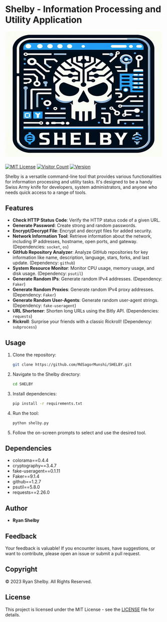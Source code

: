 # Shelby - Information Processing and Utility Application

![SHELBY Logo](shelby_logo.png)
####
[![MIT License](https://img.shields.io/badge/License-MIT-blue.svg)](https://opensource.org/licenses/MIT)
[![Visitor Count](https://visitor-badge.laobi.icu/badge?page_id=MdSagorMunshi.SHELBY)](https://github.com/MdSagorMunshi/SHELBY)
[![Version](https://img.shields.io/badge/Version-1.0.0-green.svg)](https://github.com/MdSagorMunshi/GSHELBY)

Shelby is a versatile command-line tool that provides various functionalities for information processing and utility tasks. It's designed to be a handy Swiss Army knife for developers, system administrators, and anyone who needs quick access to a range of tools.

## Features

- **Check HTTP Status Code**: Verify the HTTP status code of a given URL.
- **Generate Password**: Create strong and random passwords.
- **Encrypt/Decrypt File**: Encrypt and decrypt files for added security.
- **Network Information Tool**: Retrieve information about the network, including IP addresses, hostname, open ports, and gateway. (Dependencies: `socket`, `os`)
- **GitHub Repository Analyzer**: Analyze GitHub repositories for key information like name, description, language, stars, forks, and last update. (Dependency: `github`)
- **System Resource Monitor**: Monitor CPU usage, memory usage, and disk usage. (Dependency: `psutil`)
- **Generate Random IPs**: Generate random IPv4 addresses. (Dependency: `Faker`)
- **Generate Random Proxies**: Generate random IPv4 proxy addresses. (Dependency: `Faker`)
- **Generate Random User-Agents**: Generate random user-agent strings. (Dependency: `fake-useragent`)
- **URL Shortener**: Shorten long URLs using the Bitly API. (Dependencies: `requests`)
- **Rickroll**: Surprise your friends with a classic Rickroll! (Dependency: `subprocess`)

## Usage

1. Clone the repository:

    ```bash
    git clone https://github.com/MdSagorMunshi/SHELBY.git
    ```

2. Navigate to the Shelby directory:

    ```bash
    cd SHELBY
    ```

3. Install dependencies:

    ```bash
    pip install -r requirements.txt
    ```

4. Run the tool:

    ```bash
    python shelby.py
    ```

5. Follow the on-screen prompts to select and use the desired tool.


## Dependencies

- colorama==0.4.4
- cryptography==3.4.7
- fake-useragent==0.1.11
- Faker==9.1.4
- github==1.2.7
- psutil==5.8.0
- requests==2.26.0

## Author

- **Ryan Shelby**

## Feedback

Your feedback is valuable! If you encounter issues, have suggestions, or want to contribute, please open an issue or submit a pull request.

## Copyright

© 2023 Ryan Shelby. All Rights Reserved.

## License

This project is licensed under the MIT License - see the [LICENSE](LICENSE) file for details.
